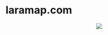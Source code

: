 # laramap.com
<p align="center">
<img src="https://raw.githubusercontent.com/laramap/art/master/Laramap_Logo.png">
</p>
